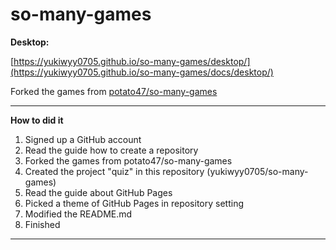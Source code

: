 # so-many-games

**Desktop:**

[https://yukiwyy0705.github.io/so-many-games/desktop/](https://yukiwyy0705.github.io/so-many-games/docs/desktop/)

Forked the games from [potato47/so-many-games](https://github.com/potato47/so-many-games)

------

**How to did it**
1. Signed up a GitHub account
2. Read the guide how to create a repository
3. Forked the games from potato47/so-many-games
4. Created the project "quiz" in this repository (yukiwyy0705/so-many-games)
5. Read the guide about GitHub Pages
6. Picked a theme of GitHub Pages in repository setting
7. Modified the README.md
8. Finished


------
